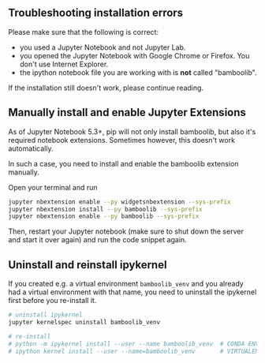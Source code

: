 ## Troubleshooting installation errors

Please make sure that the following is correct:
- you used a Jupyter Notebook and not Jupyter Lab.
- you opened the Jupyter Notebook with Google Chrome or Firefox. You don't use Internet Explorer.
- the ipython notebook file you are working with is **not** called "bamboolib".

If the installation still doesn't work, please continue reading.

## Manually install and enable Jupyter Extensions

As of Jupyter Notebook 5.3+, pip will not only install bamboolib, but also it's required notebook extensions. Sometimes however, this doesn't work automatically.

In such a case, you need to install and enable the bamboolib extension manually.

Open your terminal and run

```bash
jupyter nbextension enable --py widgetsnbextension --sys-prefix
jupyter nbextension install --py bamboolib --sys-prefix
jupyter nbextension enable --py bamboolib --sys-prefix
```

Then, restart your Jupyter notebook (make sure to shut down the server and start it over again) and run the code snippet again.

## Uninstall and reinstall ipykernel

If you created e.g. a virtual environment `bamboolib_venv` and you already had a virtual environment with that name, you need to uninstall the ipykernel first before you re-install it.

```bash
# uninstall ipykernel
jupyter kernelspec uninstall bamboolib_venv

# re-install
# python -m ipykernel install --user --name bamboolib_venv  # CONDA ENV
# ipython kernel install --user --name=bamboolib_venv       # VIRTUALENV
```